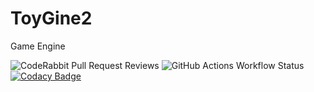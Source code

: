 # ToyGine2

Game Engine

![CodeRabbit Pull Request Reviews](https://img.shields.io/coderabbit/prs/github/ToymanInteractive/toygine2?utm_source=oss&utm_medium=github&utm_campaign=ToymanInteractive%2Ftoygine2&labelColor=171717&color=FF570A&link=https%3A%2F%2Fcoderabbit.ai&label=CodeRabbit+Reviews)
![GitHub Actions Workflow Status](https://img.shields.io/github/actions/workflow/status/ToymanInteractive/toygine2/push.yaml?branch=main)
[![Codacy Badge](https://app.codacy.com/project/badge/Grade/4c8233540e7c4e5f9715aaacfa36679f)](https://app.codacy.com/gh/ToymanInteractive/toygine2/dashboard?utm_source=gh&utm_medium=referral&utm_content=&utm_campaign=Badge_grade)
